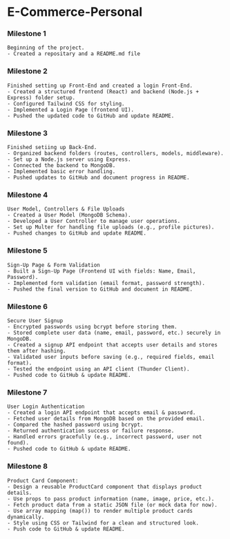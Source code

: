 # E-Commerce-Personal


### Milestone 1

    Beginning of the project.
    - Created a repositary and a README.md file

### Milestone 2

    Finished setting up Front-End and created a login Front-End.
    - Created a structured frontend (React) and backend (Node.js + Express) folder setup.
    - Configured Tailwind CSS for styling.
    - Implemented a Login Page (frontend UI).
    - Pushed the updated code to GitHub and update README.

### Milestone 3
    
    Finished setiing up Back-End.
    - Organized backend folders (routes, controllers, models, middleware).
    - Set up a Node.js server using Express.
    - Connected the backend to MongoDB.
    - Implemented basic error handling.
    - Pushed updates to GitHub and document progress in README.

### Milestone 4

    User Model, Controllers & File Uploads
    - Created a User Model (MongoDB Schema).
    - Developed a User Controller to manage user operations.
    - Set up Multer for handling file uploads (e.g., profile pictures).
    - Pushed changes to GitHub and update README.

### Milestone 5

    Sign-Up Page & Form Validation
    - Built a Sign-Up Page (Frontend UI with fields: Name, Email, Password).
    - Implemented form validation (email format, password strength).
    - Pushed the final version to GitHub and document in README.

### Milestone 6

    Secure User Signup
    - Encrypted passwords using bcrypt before storing them.
    - Stored complete user data (name, email, password, etc.) securely in MongoDB.
    - Created a signup API endpoint that accepts user details and stores them after hashing.
    - Validated user inputs before saving (e.g., required fields, email format).
    - Tested the endpoint using an API client (Thunder Client).
    - Pushed code to GitHub & update README.

### Milestone 7

    User Login Authentication
    - Created a login API endpoint that accepts email & password.
    - Fetched user details from MongoDB based on the provided email.
    - Compared the hashed password using bcrypt.
    - Returned authentication success or failure response.
    - Handled errors gracefully (e.g., incorrect password, user not found).
    - Pushed code to GitHub & update README.

### Milestone 8

    Product Card Component:
    - Design a reusable ProductCard component that displays product details.
    - Use props to pass product information (name, image, price, etc.).
    - Fetch product data from a static JSON file (or mock data for now).
    - Use array mapping (map()) to render multiple product cards dynamically.
    - Style using CSS or Tailwind for a clean and structured look.
    - Push code to GitHub & update README.